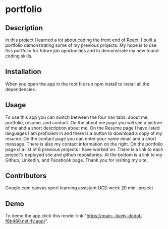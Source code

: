 # portfolio

## Description
In this project I learned a lot about coding the front end of React. I built a portfolio demonstrating some of my previous projects. My hope is to use this portfolio for future job oportunities and to demonstrate my new found coding skills. 

## Installation 
When you open the app in the root file run npm install to install all the dependencies.

## Usage
To use this app you can switch between the four nav tabs: about me, portfolio, resume, and contact. On the about me page you will see a picture of me and a short description about me. On the Resume page I have listed languages I am proficient in and there is a button to download a copy of my resume. On the contact page you can enter your name email and a short message. There is also my contact information on the right. On the portfolio page is a list of 6 previous projects I have worked on. There is a link to each project's deployed site and github repositories. At the bottom is a link to my Github, LinkedIn, and Facebook page. 
Thank you for visiting my site.

## Contributors
Google.com 
canvas xpert learning assistant
UCD week 20 mini-project

## Demo
To demo the app click this render link "https://main--lively-dodol-f6b480.netlify.app/".